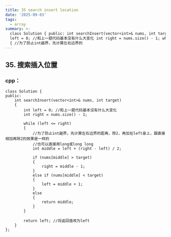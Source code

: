 ```yaml
---
title: 35 search insert location
date: '2025-09-03'
tags:
  - array
summary: >-
  class Solution { public: int searchInsert(vector<int>& nums, int target) { int
  left = 0; //和上一题代码基本没有什么大变化 int right = nums.size() - 1; while (left <= right)
  { //为了防止int越界，先计算左右边界的
---
```

## 35. 搜索插入位置
### cpp：

    class Solution {
    public:
        int searchInsert(vector<int>& nums, int target)
        {
            int left = 0; //和上一题代码基本没有什么大变化
            int right = nums.size() - 1;
            
            while (left <= right)
            {
                //为了防止int越界，先计算左右边界的距离，除2，再加在left身上，跟直接相加再除2的效果是一样的
                //也可以直接用long或long long
                int middle = left + (right - left) / 2; 
                
                if (nums[middle] > target)
                {
                    right = middle - 1;
                }
                else if (nums[middle] < target)
                {
                    left = middle + 1;
                }
                else
                {
                    return middle;
                }
            }
            
            return left; //将返回值改为left
        }
    };

